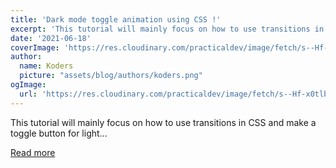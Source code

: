 ```yaml
---
title: 'Dark mode toggle animation using CSS !'
excerpt: 'This tutorial will mainly focus on how to use transitions in CSS and make a toggle button for light...'
date: '2021-06-18'
coverImage: 'https://res.cloudinary.com/practicaldev/image/fetch/s--Hf-x0tlb--/c_imagga_scale,f_auto,fl_progressive,h_420,q_66,w_1000/https://dev-to-uploads.s3.amazonaws.com/uploads/articles/8pegf93lrj9imvgqm4nd.gif'
author:
  name: Koders
  picture: "assets/blog/authors/koders.png"
ogImage:
  url: 'https://res.cloudinary.com/practicaldev/image/fetch/s--Hf-x0tlb--/c_imagga_scale,f_auto,fl_progressive,h_420,q_66,w_1000/https://dev-to-uploads.s3.amazonaws.com/uploads/articles/8pegf93lrj9imvgqm4nd.gif'
---
```


This tutorial will mainly focus on how to use transitions in CSS and make a toggle button for light...

[Read more](https://dev.to/murtuzaalisurti/dark-mode-toggle-animation-using-css-27il)
